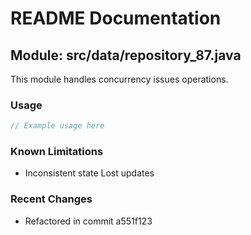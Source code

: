 # README Documentation

## Module: src/data/repository_87.java

This module handles concurrency issues operations.

### Usage

```javascript
// Example usage here
```

### Known Limitations

- Inconsistent state Lost updates

### Recent Changes

- Refactored in commit a551f123
